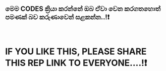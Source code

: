 <br>

## මෙම CODES ක්‍රියා කරන්නේ ඔබ ඒවා වෙන කරගතහොත් පමණක් බව කරුණාවෙන් සළකන්න..!❗

<br>

# IF YOU LIKE THIS, PLEASE SHARE THIS REP LINK TO EVERYONE....!❗
